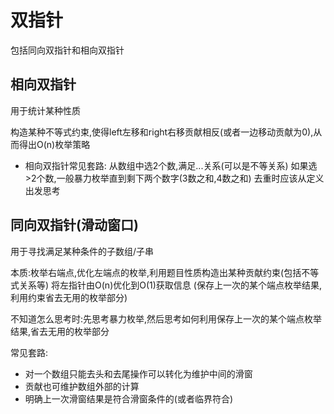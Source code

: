 # 双指针

包括同向双指针和相向双指针


## 相向双指针 

用于统计某种性质

构造某种不等式约束,使得left左移和right右移贡献相反(或者一边移动贡献为0),从而得出O(n)枚举策略

- 相向双指针常见套路: 从数组中选2个数,满足...关系(可以是不等关系)
如果选>2个数,一般暴力枚举直到剩下两个数字(3数之和,4数之和)
去重时应该从定义出发思考

## 同向双指针(滑动窗口) 

用于寻找满足某种条件的子数组/子串  

本质:枚举右端点,优化左端点的枚举,利用题目性质构造出某种贡献约束(包括不等式关系等)
将左指针由O(n)优化到O(1)获取信息
(保存上一次的某个端点枚举结果,利用约束省去无用的枚举部分)

不知道怎么思考时:先思考暴力枚举,然后思考如何利用保存上一次的某个端点枚举结果,省去无用的枚举部分

常见套路: 
- 对一个数组只能去头和去尾操作可以转化为维护中间的滑窗
- 贡献也可维护数组外部的计算
- 明确上一次滑窗结果是符合滑窗条件的(或者临界符合)
